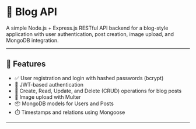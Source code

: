 # 📝 Blog API

A simple Node.js + Express.js RESTful API backend for a blog-style application with user authentication, post creation, image upload, and MongoDB integration.

---

## 🚀 Features

- ✅ User registration and login with hashed passwords (bcrypt)
- 🔐 JWT-based authentication
- 📝 Create, Read, Update, and Delete (CRUD) operations for blog posts
- 📁 Image upload with Multer
- 📦 MongoDB models for Users and Posts
- ⏱️ Timestamps and relations using Mongoose

---
